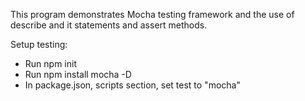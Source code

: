 This program demonstrates Mocha testing framework and the use of describe and it
statements and assert methods.

Setup testing:

* Run npm init
* Run npm install mocha -D
* In package.json, scripts section, set test to "mocha"